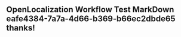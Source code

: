 <properties
ms.topic="hero-topic"
ms.test1="hero-topic"
ms.test2="test"/>

## OpenLocalization Workflow Test MarkDown eafe4384-7a7a-4d66-b369-b66ec2dbde65 thanks!
